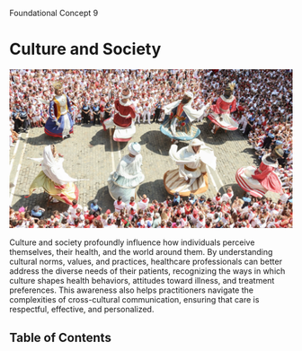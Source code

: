 Foundational Concept 9
# Culture and Society
![Cover image](assets/cover_culture.jpg)

Culture and society profoundly influence how individuals perceive themselves, their health, and the world around them. By understanding cultural norms, values, and practices, healthcare professionals can better address the diverse needs of their patients, recognizing the ways in which culture shapes health behaviors, attitudes toward illness, and treatment preferences. This awareness also helps practitioners navigate the complexities of cross-cultural communication, ensuring that care is respectful, effective, and personalized.


## Table of Contents

